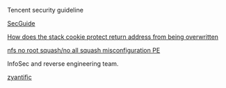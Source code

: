 
Tencent security guideline

[SecGuide](https://github.com/Tencent/secguide)


[How does the stack cookie protect return address from being overwritten](https://security.stackexchange.com/questions/47341/how-does-the-stack-cookie-protect-return-address-from-being-overwrite)

[nfs no root squash/no all squash misconfiguration PE](https://book.hacktricks.xyz/linux-unix/privilege-escalation/nfs-no_root_squash-misconfiguration-pe)


InfoSec and reverse engineering team.

[zyantific](https://github.com/zyantific)
